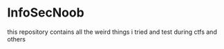 # InfoSecNoob
this repository contains all the weird things i tried and test during ctfs and others

